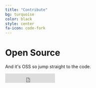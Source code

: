 ```yaml
---
title: "Contribute"
bg: turquoise
color: black
style: center
fa-icon: code-fork
---
```


# Open Source

And it's OSS so jump straight to the code.

<iframe src="https://ghbtns.com/github-btn.html?user=TypeScriptBuilder&repo=tsb&type=star&count=true&size=large" frameborder="0" scrolling="0" width="160px" height="30px"></iframe>
